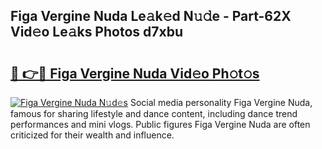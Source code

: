 ## Figa Vergine Nuda Le𝚊k𝚎d N𝚞𝚍e - Part-62X Vid𝚎o Le𝚊ks Photos d7xbu

# <h2><a href="http://fbdthc.evod.top/?m=Figa+Vergine+Nuda">🔗 👉🔴 Figa Vergine Nuda Vid𝚎o Ph𝚘t𝚘s</a></h2>

[![Figa Vergine Nuda N𝚞d𝚎s](https://i.imgur.com/8V9OHl7.gif)](http://fbdthc.evod.top/?m=Figa+Vergine+Nuda)
Social media personality Figa Vergine Nuda, famous for sharing lifestyle and dance content, including dance trend performances and mini vlogs. Public figures Figa Vergine Nuda are often criticized for their wealth and influence. 
